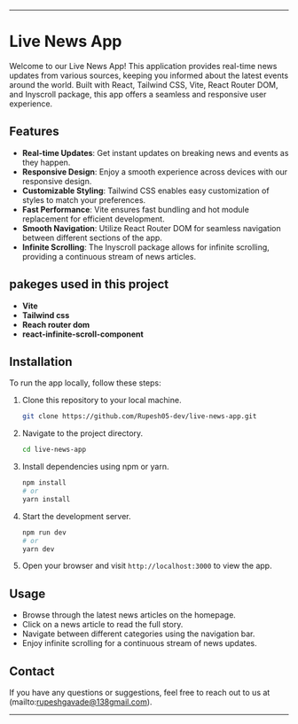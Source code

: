 
---

# Live News App

Welcome to our Live News App! This application provides real-time news updates from various sources, keeping you informed about the latest events around the world. Built with React, Tailwind CSS, Vite, React Router DOM, and Inyscroll package, this app offers a seamless and responsive user experience.

## Features

- **Real-time Updates**: Get instant updates on breaking news and events as they happen.
- **Responsive Design**: Enjoy a smooth experience across devices with our responsive design.
- **Customizable Styling**: Tailwind CSS enables easy customization of styles to match your preferences.
- **Fast Performance**: Vite ensures fast bundling and hot module replacement for efficient development.
- **Smooth Navigation**: Utilize React Router DOM for seamless navigation between different sections of the app.
- **Infinite Scrolling**: The Inyscroll package allows for infinite scrolling, providing a continuous stream of news articles.


## pakeges used in this project 

  - **Vite**
  - **Tailwind css**
  - **Reach router dom**
  - **react-infinite-scroll-component**

## Installation

To run the app locally, follow these steps:

1. Clone this repository to your local machine.
   ```bash
   git clone https://github.com/Rupesh05-dev/live-news-app.git
   ```

2. Navigate to the project directory.
   ```bash
   cd live-news-app
   ```

3. Install dependencies using npm or yarn.
   ```bash
   npm install
   # or
   yarn install
   ```

4. Start the development server.
   ```bash
   npm run dev
   # or
   yarn dev
   ```

5. Open your browser and visit `http://localhost:3000` to view the app.

## Usage

- Browse through the latest news articles on the homepage.
- Click on a news article to read the full story.
- Navigate between different categories using the navigation bar.
- Enjoy infinite scrolling for a continuous stream of news updates.



## Contact

If you have any questions or suggestions, feel free to reach out to us at (mailto:rupeshgavade@138gmail.com).

---

